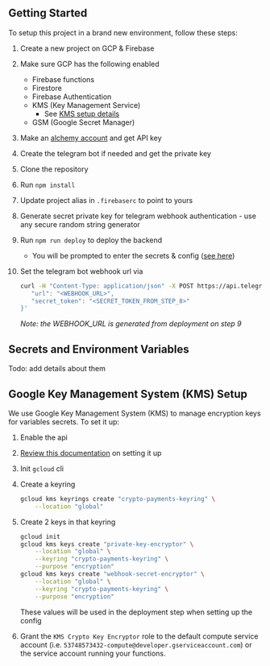 ## Getting Started

To setup this project in a brand new environment, follow these steps:

1. Create a new project on GCP & Firebase
2. Make sure GCP has the following enabled

   - Firebase functions
   - Firestore
   - Firebase Authentication
   - KMS (Key Management Service)
     - See [KMS setup details](#google-key-management-system-kms-setup)
   - GSM (Google Secret Manager)

3. Make an [alchemy account](https://dashboard.alchemy.com/) and get API key
4. Create the telegram bot if needed and get the private key
5. Clone the repository
6. Run `npm install`
7. Update project alias in `.firebaserc` to point to yours
8. Generate secret private key for telegram webhook authentication - use any secure random string generator
9. Run `npm run deploy` to deploy the backend
   - You will be prompted to enter the secrets & config ([see here](#secrets-and-environment-variables))
10. Set the telegram bot webhook url via
    ```bash
    curl -H "Content-Type: application/json" -X POST https://api.telegram.org/bot<BOT_API_KEY_FROM_STEP_4>/setWebhook -d '{
       "url": "<WEBHOOK_URL>",
       "secret_token": "<SECRET_TOKEN_FROM_STEP_8>"
    }'
    ```
    _Note: the WEBHOOK_URL is generated from deployment on step 9_

## Secrets and Environment Variables

Todo: add details about them

## Google Key Management System (KMS) Setup

We use Google Key Management System (KMS) to manage encryption keys for variables secrets. To set it up:

1. Enable the api
2. [Review this documentation](https://cloud.google.com/kms/docs/create-encryption-keys) on setting it up
3. Init `gcloud` cli
4. Create a keyring
   ```bash
   gcloud kms keyrings create "crypto-payments-keyring" \
       --location "global"
   ```
5. Create 2 keys in that keyring

   ```bash
   gcloud init
   gcloud kms keys create "private-key-encryptor" \
       --location "global" \
       --keyring "crypto-payments-keyring" \
       --purpose "encryption"
   gcloud kms keys create "webhook-secret-encryptor" \
       --location "global" \
       --keyring "crypto-payments-keyring" \
       --purpose "encryption"
   ```

   These values will be used in the deployment step when setting up the config

6. Grant the `KMS Crypto Key Encryptor` role to the default compute service account (i.e. `53748573432-compute@developer.gserviceaccount.com`) or the service account running your functions.
